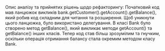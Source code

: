 Опис аналізу та прийнятих рішень щодо рефакторингу:
Початковий код мав ланцюжок викликів bank.getCustomer().getAccount().getBalance(), який робив код складним для читання та розширення.
Щоб уникнути цього ланцюжка, було використано делегування.
В класі Bank було створено метод getBalance(), який викликає методи getAccount() та getBalance() інших класів.
Тепер код став більш зрозумілим та гнучким, оскільки операція отримання балансу стала окремим методом класу Bank.